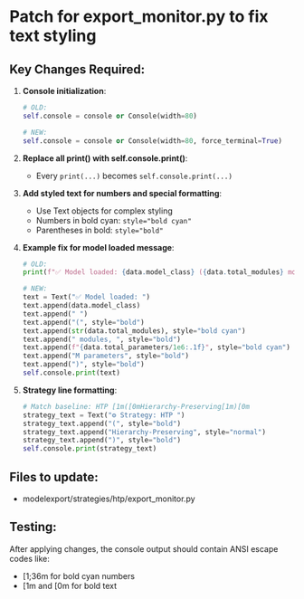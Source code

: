 # Patch for export_monitor.py to fix text styling

## Key Changes Required:

1. **Console initialization**:
   ```python
   # OLD:
   self.console = console or Console(width=80)
   
   # NEW:
   self.console = console or Console(width=80, force_terminal=True)
   ```

2. **Replace all print() with self.console.print()**:
   - Every `print(...)` becomes `self.console.print(...)`
   
3. **Add styled text for numbers and special formatting**:
   - Use Text objects for complex styling
   - Numbers in bold cyan: `style="bold cyan"`
   - Parentheses in bold: `style="bold"`

4. **Example fix for model loaded message**:
   ```python
   # OLD:
   print(f"✅ Model loaded: {data.model_class} ({data.total_modules} modules, {data.total_parameters/1e6:.1f}M parameters)")
   
   # NEW:
   text = Text("✅ Model loaded: ")
   text.append(data.model_class)
   text.append(" ")
   text.append("(", style="bold")
   text.append(str(data.total_modules), style="bold cyan")
   text.append(" modules, ", style="bold")
   text.append(f"{data.total_parameters/1e6:.1f}", style="bold cyan")
   text.append("M parameters", style="bold")
   text.append(")", style="bold")
   self.console.print(text)
   ```

5. **Strategy line formatting**:
   ```python
   # Match baseline: HTP [1m([0mHierarchy-Preserving[1m)[0m
   strategy_text = Text("⚙️ Strategy: HTP ")
   strategy_text.append("(", style="bold")
   strategy_text.append("Hierarchy-Preserving", style="normal")
   strategy_text.append(")", style="bold")
   self.console.print(strategy_text)
   ```

## Files to update:
- modelexport/strategies/htp/export_monitor.py

## Testing:
After applying changes, the console output should contain ANSI escape codes like:
- [1;36m for bold cyan numbers
- [1m and [0m for bold text
